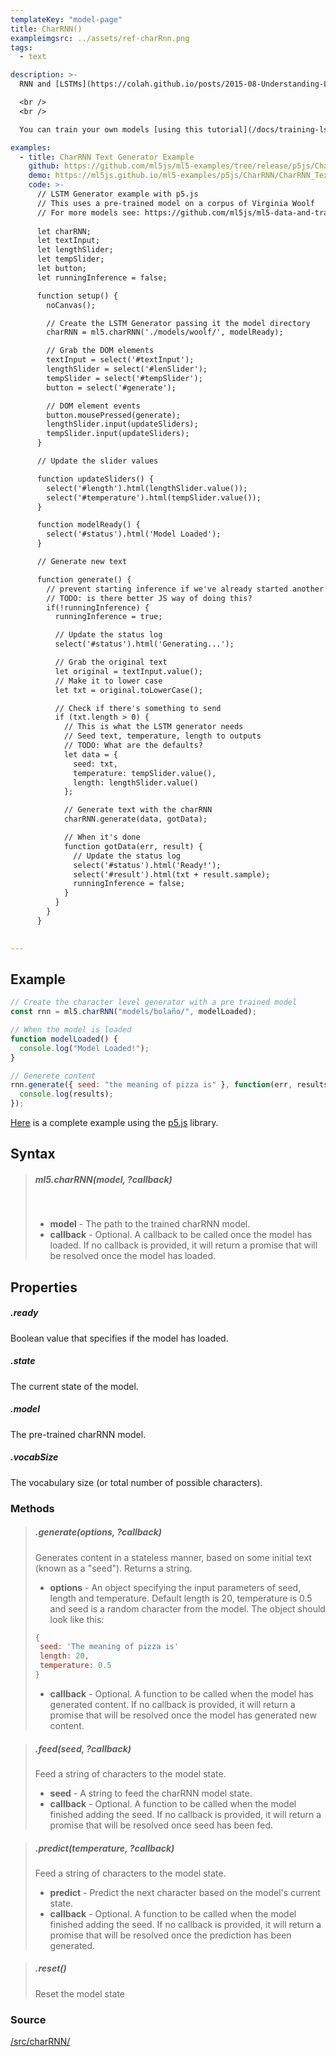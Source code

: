 ```yaml
---
templateKey: "model-page"
title: CharRNN()
exampleimgsrc: ../assets/ref-charRnn.png
tags:
  - text

description: >-
  RNN and [LSTMs](https://colah.github.io/posts/2015-08-Understanding-LSTMs/) (Long Short Term Memory networks) are a type of Neural Network architecture useful for working with sequential data (like characters in text or the musical notes of a song) where the order of the that sequence matters. This class allows you run a model pre-trained on a body of text to generate new text.

  <br />
  <br />

  You can train your own models [using this tutorial](/docs/training-lstm) or use [this set of pre trained models](https://github.com/ml5js/ml5-data-and-training/tree/master/models/lstm).

examples:
  - title: CharRNN Text Generator Example
    github: https://github.com/ml5js/ml5-examples/tree/release/p5js/CharRNN/CharRNN_Text
    demo: https://ml5js.github.io/ml5-examples/p5js/CharRNN/CharRNN_Text
    code: >-
      // LSTM Generator example with p5.js
      // This uses a pre-trained model on a corpus of Virginia Woolf
      // For more models see: https://github.com/ml5js/ml5-data-and-training/tree/master/models/charRNN
        
      let charRNN;
      let textInput;
      let lengthSlider;
      let tempSlider;
      let button;
      let runningInference = false;

      function setup() {
        noCanvas();

        // Create the LSTM Generator passing it the model directory
        charRNN = ml5.charRNN('./models/woolf/', modelReady);

        // Grab the DOM elements
        textInput = select('#textInput');
        lengthSlider = select('#lenSlider');
        tempSlider = select('#tempSlider');
        button = select('#generate');

        // DOM element events
        button.mousePressed(generate);
        lengthSlider.input(updateSliders);
        tempSlider.input(updateSliders);
      }

      // Update the slider values

      function updateSliders() {
        select('#length').html(lengthSlider.value());
        select('#temperature').html(tempSlider.value());
      }

      function modelReady() {
        select('#status').html('Model Loaded');
      }

      // Generate new text

      function generate() {
        // prevent starting inference if we've already started another instance
        // TODO: is there better JS way of doing this?
        if(!runningInference) {
          runningInference = true;

          // Update the status log
          select('#status').html('Generating...');

          // Grab the original text
          let original = textInput.value();
          // Make it to lower case
          let txt = original.toLowerCase();

          // Check if there's something to send
          if (txt.length > 0) {
            // This is what the LSTM generator needs
            // Seed text, temperature, length to outputs
            // TODO: What are the defaults?
            let data = {
              seed: txt,
              temperature: tempSlider.value(),
              length: lengthSlider.value()
            };

            // Generate text with the charRNN
            charRNN.generate(data, gotData);

            // When it's done
            function gotData(err, result) {
              // Update the status log
              select('#status').html('Ready!');
              select('#result').html(txt + result.sample);
              runningInference = false;
            }
          }
        }
      }

  
---
```


## Example

```javascript
// Create the character level generator with a pre trained model
const rnn = ml5.charRNN("models/bolaño/", modelLoaded);

// When the model is loaded
function modelLoaded() {
  console.log("Model Loaded!");
}

// Generete content
rnn.generate({ seed: "the meaning of pizza is" }, function(err, results) {
  console.log(results);
});
```

[Here](https://github.com/ml5js/ml5-examples/blob/master/p5js/LSTM/LSTM_Text/sketch.js) is a complete example using the [p5.js](https://p5js.org) library.

## Syntax

> ##### ml5.charRNN(**model**, **?callback**)
>
> <br />
>
> - **model** - The path to the trained charRNN model.
> - **callback** - Optional. A callback to be called once the model has loaded. If no callback is provided, it will return a promise that will be resolved once the model has loaded.

## Properties

##### .ready

Boolean value that specifies if the model has loaded.

##### .state

The current state of the model.

##### .model

The pre-trained charRNN model.

##### .vocabSize

The vocabulary size (or total number of possible characters).

### Methods

> ##### .generate(**options**, **?callback**)
>
> Generates content in a stateless manner, based on some initial text (known as a "seed"). Returns a string.
>
> - **options** - An object specifying the input parameters of seed, length and temperature. Default length is 20, temperature is 0.5 and seed is a random character from the model. The object should look like this:
>
> ```javascript
> {
>  seed: 'The meaning of pizza is'
>  length: 20,
>  temperature: 0.5
> }
> ```
>
> - **callback** - Optional. A function to be called when the model has generated content. If no callback is provided, it will return a promise that will be resolved once the model has generated new content.

> ##### .feed(**seed**, **?callback**)
>
> Feed a string of characters to the model state.
>
> - **seed** - A string to feed the charRNN model state.
> - **callback** - Optional. A function to be called when the model finished adding the seed. If no callback is provided, it will return a promise that will be resolved once seed has been fed.

> ##### .predict(**temperature**, **?callback**)
>
> Feed a string of characters to the model state.
>
> - **predict** - Predict the next character based on the model's current state.
> - **callback** - Optional. A function to be called when the model finished adding the seed. If no callback is provided, it will return a promise that will be resolved once the prediction has been generated.

> ##### .reset()
>
> Reset the model state

### Source

[/src/charRNN/](https://github.com/ml5js/ml5-library/tree/release/src/charRNN)
